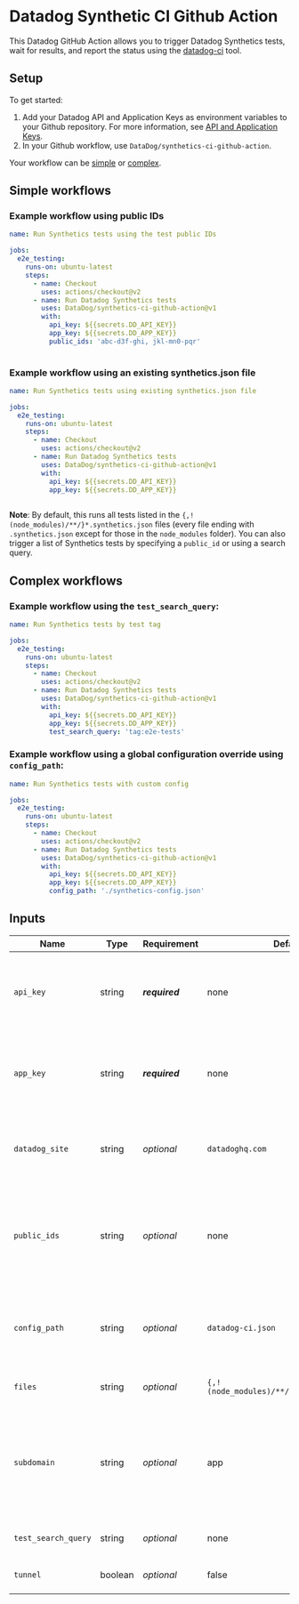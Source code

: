 # Datadog Synthetic CI Github Action

This Datadog GitHub Action allows you to trigger Datadog Synthetics tests, wait for results, and report the status using the [datadog-ci](https://github.com/DataDog/datadog-ci) tool.

## Setup
To get started:

1. Add your Datadog API and Application Keys as environment variables to your Github repository. For more information, see [API and Application Keys](https://docs.datadoghq.com/account_management/api-app-keys/).
2. In your Github workflow, use `DataDog/synthetics-ci-github-action`.


Your workflow can be [simple](#simple-workflows) or [complex](#complex-workflows).

## Simple workflows

### Example workflow using public IDs


```yaml
name: Run Synthetics tests using the test public IDs

jobs:
  e2e_testing:
    runs-on: ubuntu-latest
    steps:
      - name: Checkout
        uses: actions/checkout@v2
      - name: Run Datadog Synthetics tests
        uses: DataDog/synthetics-ci-github-action@v1
        with:
          api_key: ${{secrets.DD_API_KEY}}
          app_key: ${{secrets.DD_APP_KEY}}
          public_ids: 'abc-d3f-ghi, jkl-mn0-pqr' 
        
```
### Example workflow using an existing synthetics.json file

```yaml
name: Run Synthetics tests using existing synthetics.json file

jobs:
  e2e_testing:
    runs-on: ubuntu-latest
    steps:
      - name: Checkout
        uses: actions/checkout@v2
      - name: Run Datadog Synthetics tests
        uses: DataDog/synthetics-ci-github-action@v1
        with:
          api_key: ${{secrets.DD_API_KEY}}
          app_key: ${{secrets.DD_APP_KEY}}
        
```

**Note**: By default, this runs all tests listed in the `{,!(node_modules)/**/}*.synthetics.json` files (every file ending with `.synthetics.json` except for those in the `node_modules` folder). You can also trigger a list of Synthetics tests by specifying a `public_id` or using a search query.

## Complex workflows

### Example workflow using the `test_search_query`:

```yaml
name: Run Synthetics tests by test tag

jobs:
  e2e_testing:
    runs-on: ubuntu-latest
    steps:
      - name: Checkout
        uses: actions/checkout@v2
      - name: Run Datadog Synthetics tests
        uses: DataDog/synthetics-ci-github-action@v1
        with:
          api_key: ${{secrets.DD_API_KEY}}
          app_key: ${{secrets.DD_APP_KEY}}
          test_search_query: 'tag:e2e-tests'

```

### Example workflow using a global configuration override using `config_path`:

```yaml
name: Run Synthetics tests with custom config

jobs:
  e2e_testing:
    runs-on: ubuntu-latest
    steps:
      - name: Checkout
        uses: actions/checkout@v2
      - name: Run Datadog Synthetics tests
        uses: DataDog/synthetics-ci-github-action@v1
        with:
          api_key: ${{secrets.DD_API_KEY}}
          app_key: ${{secrets.DD_APP_KEY}}
          config_path: './synthetics-config.json'

```

## Inputs

| Name  | Type | Requirement | Default | Description   |
|-----|------|----|----|-----|
| `api_key`          | string | **_required_**  | none                                      | Your Datadog API key. This key is created by your [Datadog organization](https://docs.datadoghq.com/account_management/api-app-keys/) and should be stored as a [secret](https://docs.github.com/en/actions/reference/encrypted-secrets).         |
| `app_key`          | string | **_required_** | none                                      | Your Datadog Application key. This key is created by your [Datadog organization](https://docs.datadoghq.com/account_management/api-app-keys/) and should be stored as a [secret](https://docs.github.com/en/actions/reference/encrypted-secrets). |
| `datadog_site`     | string | _optional_  | `datadoghq.com`                           | The Datadog site. For users in the EU, set to `datadoghq.eu`. For example: `datadoghq.com` or `datadoghq.eu`.                                                                                                                                  |
| `public_ids`       | string | _optional_  | none                                      | String of public IDs separated by commas for Synthetic tests you want to trigger. If no value is provided, the action looks for files named with `synthetics.json`.  |
| `config_path`      | string | _optional_  | `datadog-ci.json`                         | The global JSON configuration is used when launching tests. See the [example configuration](https://docs.datadoghq.com/synthetics/cicd_testing/?tab=npm#setup-the-client) for more details.                                         |
| `files`            | string | _optional_  | `{,!(node_modules)/**/}*.synthetics.json` | Glob pattern to detect Synthetic tests config files.                                                                                                                                                                                              |
| `subdomain`        | string | _optional_  | app                                       | The name of the custom subdomain set to access your Datadog application. If the URL used to access Datadog is `myorg.datadoghq.com`, the subdomain value needs to be set to `myorg`.                                                          |
| `test_search_query`| string | _optional_  | none                                      | Trigger tests corresponding to a [search](https://docs.datadoghq.com/synthetics/search/#search) query.                                                                                                                                            |
| `tunnel`           | boolean | _optional_  | false                                     | Use the [testing tunnel](https://docs.datadoghq.com/synthetics/cicd_testing/?tab=npm#use-the-testing-tunnel) to trigger tests.                                                                                                                    |


